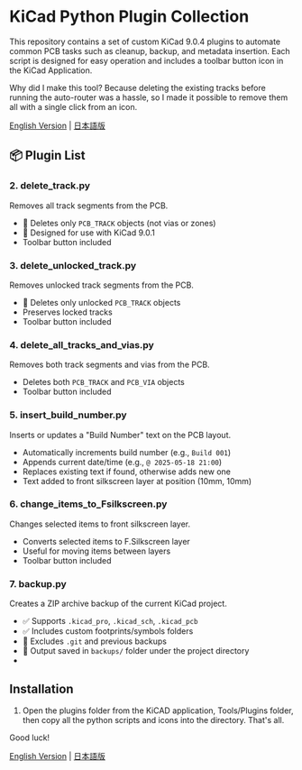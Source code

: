 # KiCad Python Plugin Collection

This repository contains a set of custom KiCad 9.0.4 plugins to automate common PCB tasks such as cleanup, backup, and metadata insertion. Each script is designed for easy operation and includes a toolbar button icon in the KiCad Application.

Why did I make this tool? Because deleting the existing tracks before running the auto-router was a hassle, so I made it possible to remove them all with a single click from an icon.


[English Version](README.md) | [日本語版](README-j.md)

## 📦 Plugin List

### 2. delete_track.py
Removes all track segments from the PCB.

- 🧹 Deletes only `PCB_TRACK` objects (not vias or zones)
- 🧪 Designed for use with KiCad 9.0.1
- Toolbar button included

### 3. delete_unlocked_track.py
Removes unlocked track segments from the PCB.

- 🧹 Deletes only unlocked `PCB_TRACK` objects
- Preserves locked tracks
- Toolbar button included

### 4. delete_all_tracks_and_vias.py
Removes both track segments and vias from the PCB.

- Deletes both `PCB_TRACK` and `PCB_VIA` objects
- Toolbar button included

### 5. insert_build_number.py
Inserts or updates a "Build Number" text on the PCB layout.

- Automatically increments build number (e.g., `Build 001`)
- Appends current date/time (e.g., `@ 2025-05-18 21:00`)
- Replaces existing text if found, otherwise adds new one
- Text added to front silkscreen layer at position (10mm, 10mm)

### 6. change_items_to_Fsilkscreen.py
Changes selected items to front silkscreen layer.

- Converts selected items to F.Silkscreen layer
- Useful for moving items between layers
- Toolbar button included

### 7. backup.py
Creates a ZIP archive backup of the current KiCad project.

- ✅ Supports `.kicad_pro`, `.kicad_sch`, `.kicad_pcb`
- ✅ Includes custom footprints/symbols folders
- 🧹 Excludes `.git` and previous backups
- 📁 Output saved in `backups/` folder under the project directory
- 
## Installation

1. Open the plugins folder from the KiCAD application, Tools/Plugins folder, then copy all the python scripts and icons into the directory.  That's all.

Good luck!

[English Version](README.md) | [日本語版](README-j.md)
